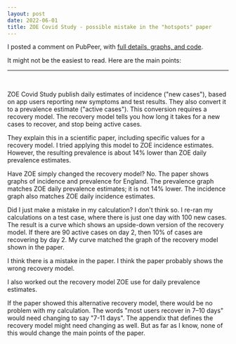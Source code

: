 ```yaml
---
layout: post
date: 2022-06-01
title: ZOE Covid Study - possible mistake in the "hotspots" paper
---
```


I posted a comment on PubPeer, with [full details, graphs, and code](https://pubpeer.com/publications/3C823DD588CE2A33BE78AD80E9CCDD).

It might not be the easiest to read.  Here are the main points:

---
<br>

ZOE Covid Study publish daily estimates of incidence ("new cases"), based on app users reporting new symptoms and test results.  They also convert it to a prevalence estimate ("active cases").  This conversion requires a recovery model.  The recovery model tells you how long it takes for a new cases to recover, and stop being active cases.

They explain this in a scientific paper, including specific values for a recovery model.  I tried applying this model to ZOE incidence estimates.  However, the resulting prevalence is about 14% lower than ZOE daily prevalence estimates.

Have ZOE simply changed the recovery model?  No.  The paper shows graphs of incidence and prevalence for England.  The prevalence graph matches ZOE daily prevalence estimates; it is not 14% lower.  The incidence graph also matches ZOE daily incidence estimates.

Did I just make a mistake in my calculation?  I don't think so.  I re-ran my calculations on a test case, where there is just one day with 100 new cases.  The result is a curve which shows an upside-down version of the recovery model.  If there are 90 active cases on day 2, then 10% of cases are recovering by day 2.  My curve matched the graph of the recovery model shown in the paper.

I think there is a mistake in the paper.  I think the paper probably shows the wrong recovery model.

I also worked out the recovery model ZOE use for daily prevalence estimates.

If the paper showed this alternative recovery model, there would be no problem with my calculation.  The words "most users recover in 7–10 days" would need changing to say "7-11 days".  The appendix that defines the recovery model might need changing as well.  But as far as I know, none of this would change the main points of the paper.
